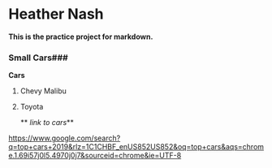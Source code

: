 # Heather Nash 
**This is the practice project for markdown.**
### Small Cars###
**Cars**

1. Chevy
    Malibu


2. Toyota
    
   ** _link to cars_**

https://www.google.com/search?q=top+cars+2019&rlz=1C1CHBF_enUS852US852&oq=top+cars&aqs=chrome.1.69i57j0l5.4970j0j7&sourceid=chrome&ie=UTF-8
